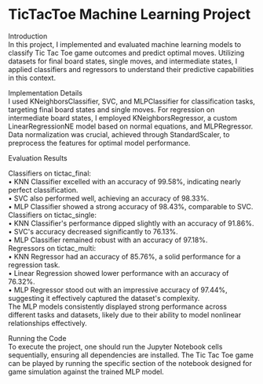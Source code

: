 # TicTacToe Machine Learning Project
Introduction<br>
In this project, I implemented and evaluated machine learning models to classify Tic Tac Toe
game outcomes and predict optimal moves. Utilizing datasets for final board states, single
moves, and intermediate states, I applied classifiers and regressors to understand their predictive
capabilities in this context.

Implementation Details<br>
I used KNeighborsClassifier, SVC, and MLPClassifier for classification tasks, targeting final
board states and single moves. For regression on intermediate board states, I employed
KNeighborsRegressor, a custom LinearRegressionNE model based on normal equations, and
MLPRegressor. Data normalization was crucial, achieved through StandardScaler, to
preprocess the features for optimal model performance.

Evaluation Results<br>

Classifiers on tictac_final:<br>
• KNN Classifier excelled with an accuracy of 99.58%, indicating nearly perfect
classification.<br>
• SVC also performed well, achieving an accuracy of 98.33%.<br>
• MLP Classifier showed a strong accuracy of 98.43%, comparable to SVC.
Classifiers on tictac_single:<br>
• KNN Classifier's performance dipped slightly with an accuracy of 91.86%.<br>
• SVC's accuracy decreased significantly to 76.13%.<br>
• MLP Classifier remained robust with an accuracy of 97.18%.<br>
Regressors on tictac_multi:<br>
• KNN Regressor had an accuracy of 85.76%, a solid performance for a regression task.<br>
• Linear Regression showed lower performance with an accuracy of 76.32%.<br>
• MLP Regressor stood out with an impressive accuracy of 97.44%, suggesting it
effectively captured the dataset's complexity.<br>
The MLP models consistently displayed strong performance across different tasks and datasets,
likely due to their ability to model nonlinear relationships effectively.

Running the Code<br>
To execute the project, one should run the Jupyter Notebook cells sequentially, ensuring all
dependencies are installed. The Tic Tac Toe game can be played by running the specific section
of the notebook designed for game simulation against the trained MLP model.
